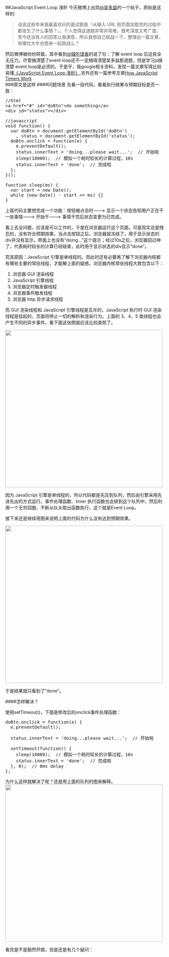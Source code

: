 ##JavaScript Event Loop 浅析
今天微博上出现[@吴多益](http://weibo.com/nwind)的一个帖子，原帖是这样的:  
>话说这些年来我最喜欢问的面试题是『从输入 URL 到页面加载完的过程中都发生了什么事情？』，个人觉得这道题非常非常难，既考深度又考广度，至今还没有人的回答让我满意，所以我想自己挑战一下，整理出一篇文章，有哪位大牛也想来一起挑战么？  
<!--more-->

然后微博被纷纷转载，其中看到[@貘吃馍香](http://weibo.com/itapir)的说了句：了解 event loop 后这些全无压力。尽管搞清楚了event loop还不一定搞得清楚吴多益那道题，但是学习js搞清楚 event loop是必须的。于是乎，我google相关资料，发现一篇文章写得比较易懂[《JavaScript Event Loop 浅析》](http://heroicyang.com/2012/08/28/javascript-event-loop/),另外还有一篇参考文章[How JavaScript Timers Work](http://ejohn.org/blog/how-javascript-timers-work/)  
###原文是这样
####问题场景
先看一段代码，看看执行结果与预期目标是否一致：  
<pre>
//html
&lt;a href="#" id="doBtn"&gt;do something&lt;/a&gt;
&lt;div id="status"&gt;&lt;/div&gt;

//javascript
void function() {
  var doBtn = document.getElementById('doBtn')
    , status = document.getElementById('status');
  doBtn.onclick = function(e) {
    e.preventDefault();
    status.innerText = 'doing...please wait...';  // 开始啦
    sleep(10000);  // 模拟一个耗时较长的计算过程，10s
    status.innerText = 'done';  // 完成啦
  };
}();

function sleep(ms) {
  var start = new Date();
  while (new Date() - start <= ms) {}
}
</pre>  
上面代码主要想完成一个功能：按钮被点击时———> 显示一个状态告知用户正在干一些事情———> 开始干———> 事情干完后状态变更为已完成。

看上去没问题，应该是可以工作的，于是在浏览器运行这个页面。可是现实总是残忍的，没有符合预期效果。当点击按钮之后，浏览器就冻结了，用于显示状态的div并没有显示，界面上也没有“doing…”这个提示；经过10s之后，浏览器回过神了，代表耗时较长的计算已经结束，此时用于显示状态的div显示“done”。  

究其原因：JavaScript 引擎是单线程的。而此时还有必要再了解下浏览器内核都有哪些主要的常驻线程，才能解上面的疑惑。浏览器内核常驻线程大致包含以下：  
1. 浏览器 GUI 渲染线程    
2. JavaScript 引擎线程  
3. 浏览器定时触发器线程  
4. 浏览器事件触发线程  
5. 浏览器 http 异步请求线程  

而 GUI 渲染线程和 JavaScript 引擎线程是互斥的，JavaScript 执行时 GUI 渲染线程是挂起的，页面将停止一切的解析和渲染行为。上面的 3、4、5 类线程也会产生不同的异步事件。看下面这张图就应该比较直观了。
  
<img src="http://img.heroicyang.com/js-event-loop.png" width="500px">

因为 JavaScript 引擎是单线程的，所以代码都是先压到队列，然后由引擎采用先进先出的方式运行。事件处理函数、timer 执行函数也会排到这个队列中，然后利用一个无穷回圈，不断从队头取出函数执行，这个就是Event Loop。  

接下来还是继续用图来说明上面的代码为什么没有达到预期效果。

<img src="http://img.heroicyang.com/js-event-loop-1.png" width="500px">  

于是结果就只看到了”done”。  

####怎样解决？

使用setTimeout()，下面是修改后的onclick事件处理函数：
<pre>
doBtn.onclick = function(e) {
  e.preventDefault();

  status.innerText = 'doing...please wait...';  // 开始啦
  
  setTimeout(function() {
    sleep(10000);  // 模拟一个耗时较长的计算过程，10s
    status.innerText = 'done';  // 完成啦
  }, 0);  // 0ms delay
};
</pre>  
为什么这样就解决了呢？还是用上面的队列的图来解释。
<img src="http://img.heroicyang.com/js-event-loop-2.png" width="500px">  

看完是不是豁然开朗，但是还是有几个疑问：  




















